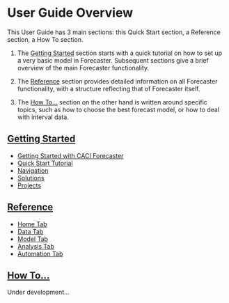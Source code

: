 # User Guide Overview

This User Guide has 3 main sections: this Quick Start section, a Reference section, a How To section. 

1.  The [Getting Started](/getting-started/Getting-started.md) section starts with a quick tutorial on how to set up a very basic model in Forecaster. Subsequent sections give a brief overview of the main Forecaster functionality. 

2. The [Reference](/reference/reference.md) section provides detailed information on all Forecaster functionality, with a structure reflecting that of Forecaster itself.

3. The [How To...](/how-to/how-to.md) section on the other hand is written around specific topics, such as how to choose the best forecast model, or how to deal with interval data.

## [Getting Started](/getting-started/Getting-started.md)
<!--* [About the User Guide](getting-started/user-guide.md) -->
* [Getting Started with CACI Forecaster](/getting-started/Getting-started.md)
* [Quick Start Tutorial](/getting-started/Tutorial.md)
* [Navigation](/getting-started/Navigation.md)
* [Solutions](/getting-started/Solution.md)
* [Projects](/getting-started/Projects.md)



## [Reference](/reference/reference.md)
* [Home Tab](/reference/Home/Home.md)
* [Data Tab](/reference/Data/Data.md)
* [Model Tab](/reference/Forecasting/Forecasting-Overview.md)
* [Analysis Tab](/reference/Analysis/Analysis.md)
* [Automation Tab](/reference/Automation/Automation.md)


## [How To...](/how-to/how-to.md)
Under development...

<!--
* [Forecasting Models Overview](user-cases/Forecast-Models-Overview.md)
* [Using Marketing Type Delays](user-cases/Delays.md)
* [Interval Forecasting](user-cases/Interval-Forecasting.md)
-->

